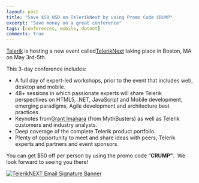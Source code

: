 ```yaml
---
layout: post
title: "Save $50 USD on TelerikNext by using Promo Code CRUMP"
excerpt: "Save money on a great conference"
tags: [conferences, mobile, dotnet]
comments: true
---
```


[Telerik](http://www.telerik.com) is hosting a new event called[TelerikNext](http://www.teleriknext.com) taking place in Boston, MA on May 3rd-5th.

This 3-day conference includes:

*   A full day of expert-led workshops, prior to the event that includes web, desktop and mobile.
*   48+ sessions in which passionate experts will share Telerik perspectives on HTML5, .NET, JavaScript and Mobile development, emerging paradigms, Agile development and architecture best practices.
*   Keynotes from[Grant Imahara](https://twitter.com/grantimahara) (from MythBusters) as well as Telerik customers and industry analysts.
*   Deep coverage of the complete Telerik product portfolio.
*   Plenty of opportunity to meet and share ideas with peers, Telerik experts and partners and event sponsors.

You can get $50 off per person by using the promo code “**CRUMP”**.  We look forward to seeing you there!

[![TelerikNEXT Email Signature Banner](http://michaelcrump.net/files/TelerikNEXT%20Email%20Signature%20Banner_635609714476510057.png "TelerikNEXT Email Signature Banner")](http://www.teleriknext.com)